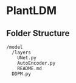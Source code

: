 # PlantLDM

## Folder Structure
```
/model
  /layers
    UNet.py
    AutoEncoder.py
    README.md
  DDPM.py
```
